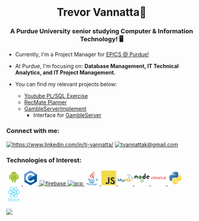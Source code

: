 <h1 align="center">Trevor Vannatta👋</h1>
<h3 align="center">A Purdue University senior studying Computer & Information Technology! 🖥️</h3>

- Currently, I'm a Project Manager for [EPICS @ Purdue!](https://www.linkedin.com/company/epics-disc/posts/?feedView=all)

- At Purdue, I'm focusing on: **Database Management, IT Technical Analytics, and IT Project Management.**

- You can find my relevant projects below:
  - [Youtube PL/SQL Exercise](https://github.com/tvannatt/CNIT-372-Youtube-Data-Retrieval-Project-)
  - [RecMate Planner](https://github.com/tvannatt/CNIT355_Project)
  - [GambleServerImplement](https://github.com/tvannatt/GambleServerImplement)
    - Interface for [GambleServer](https://github.com/tvannatt/GambleServer) 

<h3 align="left">Connect with me:</h3>
<p align="left">
<a href="https://linkedin.com/in/https://www.linkedin.com/in/tj-vannatta/" target="blank"><img align="center" src="https://raw.githubusercontent.com/rahuldkjain/github-profile-readme-generator/master/src/images/icons/Social/linked-in-alt.svg" alt="https://www.linkedin.com/in/tj-vannatta/" height="30" width="40" /></a>
<a href="tvannattak@gmail.com" target="blank"><img align="center" src="https://upload.wikimedia.org/wikipedia/commons/thumb/7/7e/Gmail_icon_%282020%29.svg/1280px-Gmail_icon_%282020%29.svg.png" alt="tvannattak@gmail.com" height="25" width="35" /></a>
</p>

<h3 align="left">Technologies of Interest:</h3>
<p align="left"> <a href="https://developer.android.com" target="_blank" rel="noreferrer"> <img src="https://raw.githubusercontent.com/devicons/devicon/master/icons/android/android-original-wordmark.svg" alt="android" width="40" height="40"/> </a> <a href="https://www.cprogramming.com/" target="_blank" rel="noreferrer"> <img src="https://raw.githubusercontent.com/devicons/devicon/master/icons/c/c-original.svg" alt="c" width="40" height="40"/> </a> <a href="https://firebase.google.com/" target="_blank" rel="noreferrer"> <img src="https://www.vectorlogo.zone/logos/firebase/firebase-icon.svg" alt="firebase" width="40" height="40"/> </a> <a href="https://cloud.google.com" target="_blank" rel="noreferrer"> <img src="https://www.vectorlogo.zone/logos/google_cloud/google_cloud-icon.svg" alt="gcp" width="40" height="40"/> </a> <a href="https://www.java.com" target="_blank" rel="noreferrer"> <img src="https://raw.githubusercontent.com/devicons/devicon/master/icons/java/java-original.svg" alt="java" width="40" height="40"/> </a> <a href="https://developer.mozilla.org/en-US/docs/Web/JavaScript" target="_blank" rel="noreferrer"> <img src="https://raw.githubusercontent.com/devicons/devicon/master/icons/javascript/javascript-original.svg" alt="javascript" width="40" height="40"/> </a> <a href="https://www.mysql.com/" target="_blank" rel="noreferrer"> <img src="https://raw.githubusercontent.com/devicons/devicon/master/icons/mysql/mysql-original-wordmark.svg" alt="mysql" width="40" height="40"/> </a> <a href="https://nodejs.org" target="_blank" rel="noreferrer"> <img src="https://raw.githubusercontent.com/devicons/devicon/master/icons/nodejs/nodejs-original-wordmark.svg" alt="nodejs" width="40" height="40"/> </a> <a href="https://www.oracle.com/" target="_blank" rel="noreferrer"> <img src="https://raw.githubusercontent.com/devicons/devicon/master/icons/oracle/oracle-original.svg" alt="oracle" width="40" height="40"/> </a> <a href="https://www.python.org" target="_blank" rel="noreferrer"> <img src="https://raw.githubusercontent.com/devicons/devicon/master/icons/python/python-original.svg" alt="python" width="40" height="40"/> </a> <a href="https://reactjs.org/" target="_blank" rel="noreferrer"> <img src="https://raw.githubusercontent.com/devicons/devicon/master/icons/react/react-original-wordmark.svg" alt="react" width="40" height="40"/> </a> </p>

<a href="">
  <img align="center" src="https://github-readme-stats.vercel.app/api/top-langs/?username=tvannatt&&hide=cmake&langs_count=4&line_height=35&theme=tokyonight" />
</a>

